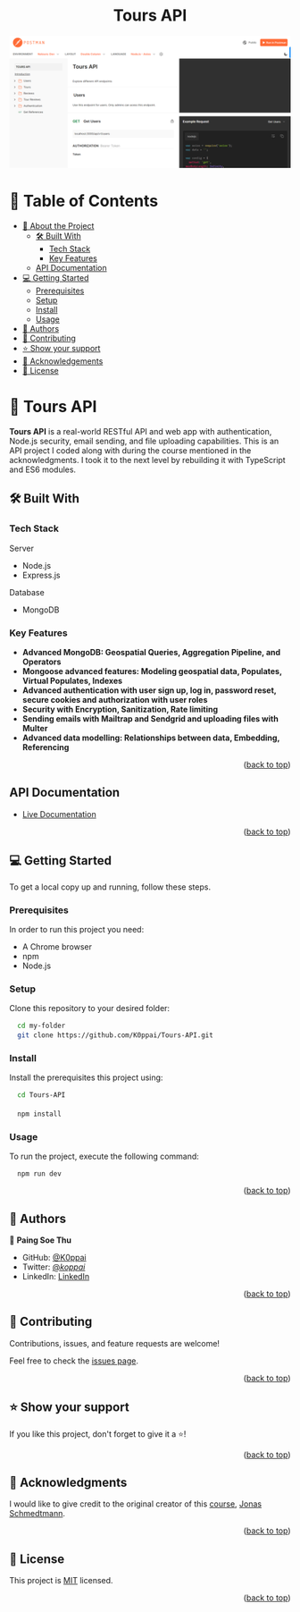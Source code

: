 <a name="readme-top"></a>

<div align="center">

  <h1><b>Tours API</b></h1>
  <img src="./src/assets/images/Api Documentation.png" />

</div>
<!-- TABLE OF CONTENTS -->

# 📗 Table of Contents

- [📖 About the Project](#about-project)
  - [🛠 Built With](#built-with)
    - [Tech Stack](#tech-stack)
    - [Key Features](#key-features)
  - [API Documentation](#api-documentation)
- [💻 Getting Started](#getting-started)
  - [Prerequisites](#prerequisites)
  - [Setup](#setup)
  - [Install](#install)
  - [Usage](#usage)
- [👥 Authors](#authors)
- [🤝 Contributing](#contributing)
- [⭐️ Show your support](#support)
- [🙏 Acknowledgements](#acknowledgements)
- [📝 License](#license)

<!-- PROJECT DESCRIPTION -->

# 📖 Tours API <a name="about-project"></a>

**Tours API** is a real-world RESTful API and web app with authentication, Node.js security, email sending, and file uploading capabilities. This is an API project I coded along with during the course mentioned in the acknowledgments. I took it to the next level by rebuilding it with TypeScript and ES6 modules.

## 🛠 Built With <a name="built-with"></a>

### Tech Stack <a name="tech-stack"></a>

<label>Server</label>

<ul>
  <li>Node.js</li>
  <li>Express.js</li>
</ul>
<label>Database</label>
<ul>
  <li>MongoDB</li>
</ul>
<!-- Features -->

### Key Features <a name="key-features"></a>

- **Advanced MongoDB: Geospatial Queries, Aggregation Pipeline, and Operators**
- **Mongoose advanced features: Modeling geospatial data, Populates, Virtual Populates, Indexes**
- **Advanced authentication with user sign up, log in, password reset, secure cookies and authorization with user roles**
- **Security with Encryption, Sanitization, Rate limiting**
- **Sending emails with Mailtrap and Sendgrid and uploading files with Multer**
- **Advanced data modelling: Relationships between data, Embedding, Referencing**

<p align="right">(<a href="#readme-top">back to top</a>)</p>

## API Documentation <a name="api-documentation"></a>

- <a href="https://documenter.getpostman.com/view/28835577/2s9YysE2U8" target="_blank">Live Documentation</a>

<p align="right">(<a href="#readme-top">back to top</a>)</p>

<!-- GETTING STARTED -->

## 💻 Getting Started <a name="getting-started"></a>

To get a local copy up and running, follow these steps.

### Prerequisites

In order to run this project you need:

- A Chrome browser
- npm
- Node.js

### Setup

Clone this repository to your desired folder:

```sh
  cd my-folder
  git clone https://github.com/K0ppai/Tours-API.git
```

### Install

Install the prerequisites this project using:

```sh
  cd Tours-API

  npm install
```

### Usage

To run the project, execute the following command:

```
  npm run dev
```

<p align="right">(<a href="#readme-top">back to top</a>)</p>

<!-- AUTHORS -->

## 👥 Authors <a name="authors"></a>

👤 **Paing Soe Thu**

- GitHub: [@K0ppai](https://github.com/K0ppai)
- Twitter: [@_koppai_](https://twitter.com/_koppai_)
- LinkedIn: [LinkedIn](https://www.linkedin.com/in/paingsoe-thu)

<p align="right">(<a href="#readme-top">back to top</a>)</p>

<!-- CONTRIBUTING -->

## 🤝 Contributing <a name="contributing"></a>

Contributions, issues, and feature requests are welcome!

Feel free to check the [issues page](https://github.com/K0ppai/Tours-API/issues).

<p align="right">(<a href="#readme-top">back to top</a>)</p>

<!-- SUPPORT -->

## ⭐️ Show your support <a name="support"></a>

If you like this project, don't forget to give it a ⭐️!

<p align="right">(<a href="#readme-top">back to top</a>)</p>

<!-- ACKNOWLEDGEMENTS -->

## 🙏 Acknowledgments <a name="acknowledgements"></a>

I would like to give credit to the original creator of this [course](https://www.udemy.com/course/nodejs-express-mongodb-bootcamp/), [Jonas Schmedtmann](https://www.youtube.com/@jonasschmedtmann).

<p align="right">(<a href="#readme-top">back to top</a>)</p>

<!-- LICENSE -->

## 📝 License <a name="license"></a>

This project is [MIT](./LICENSE) licensed.

<p align="right">(<a href="#readme-top">back to top</a>)</p>
